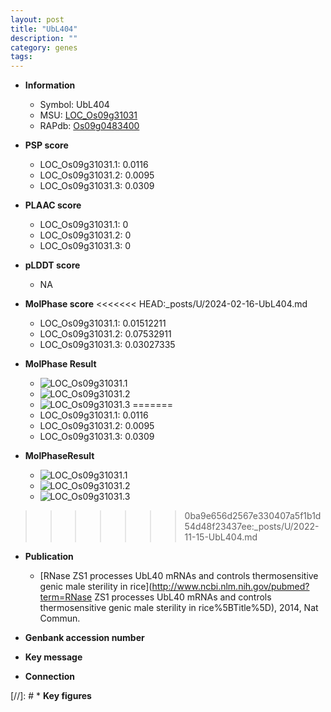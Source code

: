 ```yaml
---
layout: post
title: "UbL404"
description: ""
category: genes
tags: 
---
```


* **Information**  
    + Symbol: UbL404  
    + MSU: [LOC_Os09g31031](http://rice.plantbiology.msu.edu/cgi-bin/ORF_infopage.cgi?orf=LOC_Os09g31031)  
    + RAPdb: [Os09g0483400](http://rapdb.dna.affrc.go.jp/viewer/gbrowse_details/irgsp1?name=Os09g0483400)  

* **PSP score**  
    + LOC_Os09g31031.1: 0.0116 
    + LOC_Os09g31031.2: 0.0095 
    + LOC_Os09g31031.3: 0.0309 

* **PLAAC score**  
    + LOC_Os09g31031.1: 0 
    + LOC_Os09g31031.2: 0 
    + LOC_Os09g31031.3: 0 

* **pLDDT score**
    + NA


* **MolPhase score**
<<<<<<< HEAD:_posts/U/2024-02-16-UbL404.md
    + LOC_Os09g31031.1: 0.01512211
    + LOC_Os09g31031.2: 0.07532911
    + LOC_Os09g31031.3: 0.03027335

* **MolPhase Result**
    + ![LOC_Os09g31031.1](https://304243504.github.io/Pictures/LOC_Os09g/LOC_Os09g31031.1.png)
    + ![LOC_Os09g31031.2](https://304243504.github.io/Pictures/LOC_Os09g/LOC_Os09g31031.2.png)
    + ![LOC_Os09g31031.3](https://304243504.github.io/Pictures/LOC_Os09g/LOC_Os09g31031.3.png)
=======
    + LOC_Os09g31031.1: 0.0116
    + LOC_Os09g31031.2: 0.0095
    + LOC_Os09g31031.3: 0.0309

* **MolPhaseResult**
    + ![LOC_Os09g31031.1](https://ricepsp.github.io/pictures/LOC_Os09g/LOC_Os09g31031.1.png)
    + ![LOC_Os09g31031.2](https://ricepsp.github.io/pictures/LOC_Os09g/LOC_Os09g31031.2.png)
    + ![LOC_Os09g31031.3](https://ricepsp.github.io/pictures/LOC_Os09g/LOC_Os09g31031.3.png)
>>>>>>> 0ba9e656d2567e330407a5f1b1d54d48f23437ee:_posts/U/2022-11-15-UbL404.md

* **Publication**  
    + [RNase ZS1 processes UbL40 mRNAs and controls thermosensitive genic male sterility in rice](http://www.ncbi.nlm.nih.gov/pubmed?term=RNase ZS1 processes UbL40 mRNAs and controls thermosensitive genic male sterility in rice%5BTitle%5D), 2014, Nat Commun.

* **Genbank accession number**  

* **Key message**  

* **Connection**  

[//]: # * **Key figures**  


